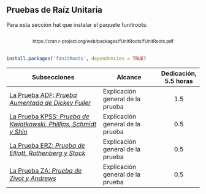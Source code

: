 ## Pruebas de Raíz Unitaria

Para esta sección hat que instalar el paquete funitroots:
<div align="center"><a href="http://www.youtube.com/watch?feature=player_embedded&v=6eu-mLKVcOw" target="_blank"></a><sub><br>https://cran.r-project.org/web/packages/fUnitRoots/fUnitRoots.pdf</sub><br><br></div>
  
``` r
install.packages('fUnitRoots', dependencies = TRUE)
```

| Subsecciones                                                                                        | Alcance                                                              | Dedicación,<br>5.5 horas  | 
|-----------------------------------------------------------------------------------------------------|----------------------------------------------------------------------|:-------------------------:|
| [La Prueba ADF: _Prueba Aumentada de Dickey Fuller_](Section01/WhatIsLTWB)                          | Explicación general de la prueba                                     |             1.5           | 
| [La Prueba KPSS: _Prueba de Kwiatkowski, Phillips, Schmidt y Shin_](Section01/Requirement)          | Explicación general de la prueba                                     |             0.5           |   
| [La Prueba ERZ: _Prueba de Elliott, Rothenberg y Stock_](Section01/Requirement)                     | Explicación general de la prueba                                     |             0.5           |  
| [La Prueba ZA: _Prueba de Zivot y Andrews_](Section01/CaseStudy)                                    | Explicación general de la prueba                                     |             0.5           |       


